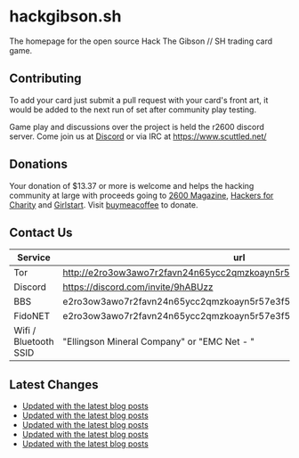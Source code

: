 # hackgibson.sh
The homepage for the open source Hack The Gibson // SH trading card game.


## Contributing

To add your card just submit a pull request with your card's front art, it would be added to the next run of set after community play testing.

Game play and discussions over the project is held the r2600 discord server. Come join us at [Discord](https://discord.com/invite/9hABUzz) or via IRC at https://www.scuttled.net/


## Donations

Your donation of $13.37 or more is welcome and helps the hacking community at large with proceeds going to [2600 Magazine](https://2600.com/), [Hackers for Charity](https://hackersforcharity.org) and [Girlstart](https://girlstart.org).  Visit [buymeacoffee](https://www.buymeacoffee.com/hackgibson.sh) to donate.


## Contact Us

Service | url
-|-
Tor | http://e2ro3ow3awo7r2favn24n65ycc2qmzkoayn5r57e3f56nvjwdcgg32ad.onion
Discord | https://discord.com/invite/9hABUzz
BBS | e2ro3ow3awo7r2favn24n65ycc2qmzkoayn5r57e3f56nvjwdcgg32ad.onion:23
FidoNET | e2ro3ow3awo7r2favn24n65ycc2qmzkoayn5r57e3f56nvjwdcgg32ad.onion:24554
Wifi / Bluetooth SSID | "Ellingson Mineral Company" or "EMC Net - <fidonet address>"

## Latest Changes
<!-- BLOG-POST-LIST:START -->
- [Updated with the latest blog posts](https://github.com/DFW2600/hackgibson.sh/commit/3fe8603fac7fa7864d1b04e2fa1c1b52a8c12e95)
- [Updated with the latest blog posts](https://github.com/DFW2600/hackgibson.sh/commit/97f3668b4a79c9923907c6da2bfeef6575181d68)
- [Updated with the latest blog posts](https://github.com/DFW2600/hackgibson.sh/commit/4ffe926c4ccef3dbeaa659cb480beec255dac3ab)
- [Updated with the latest blog posts](https://github.com/DFW2600/hackgibson.sh/commit/a275e11ccd52ae963e8b7b55c7a25b72506dba58)
- [Updated with the latest blog posts](https://github.com/DFW2600/hackgibson.sh/commit/951492a317584441dc3705e082d9bed09900cd77)
<!-- BLOG-POST-LIST:END -->
